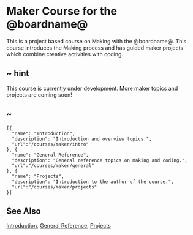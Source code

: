 # Maker Course for the @boardname@

This is a project based course on Making with the @boardname@. This course introduces the Making process and has guided maker projects which combine creative activities with coding.

## ~ hint

This course is currently under development. More maker topics and projects are coming soon!

## ~

```codecard
[{
  "name": "Introduction",
  "description": "Introduction and overview topics.",
  "url":"/courses/maker/intro"
}, {
  "name": "General Reference",
  "description": "General reference topics on making and coding.",
  "url":"/courses/maker/general"
}, {
  "name": "Projects",
  "description": "Introduction to the author of the course.",
  "url":"/courses/maker/projects"
}]
```

## See Also

[Introduction](/courses/maker/introduction),
[General Reference](/courses/maker/general),
[Projects](/courses/maker/projects)
